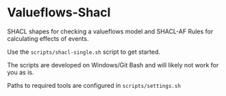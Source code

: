 # Valueflows-Shacl
 
SHACL shapes for checking a valueflows model and SHACL-AF Rules for calculating effects of events.

Use the `scripts/shacl-single.sh` script to get started.

The scripts are developed on Windows/Git Bash and will likely not work for you as is.

Paths to required tools are configured in `scripts/settings.sh`
